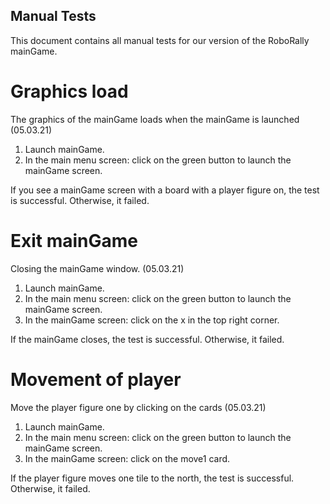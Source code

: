 ## Manual Tests
This document contains all manual tests for our version of the RoboRally mainGame.

# Graphics load
The graphics of the mainGame loads when the mainGame is launched (05.03.21)
1. Launch mainGame.
2. In the main menu screen: click on the green button to launch the mainGame screen.

If you see a mainGame screen with a board with a player figure on, the test is successful. Otherwise, it failed.

# Exit mainGame
Closing the mainGame window. (05.03.21)
1. Launch mainGame.
2. In the main menu screen: click on the green button to launch the mainGame screen.
3. In the mainGame screen: click on the x in the top right corner. 

If the mainGame closes, the test is successful. Otherwise, it failed.

# Movement of player
Move the player figure one by clicking on the cards (05.03.21)
1. Launch mainGame.
2. In the main menu screen: click on the green button to launch the mainGame screen.
3. In the mainGame screen: click on the move1 card.

If the player figure moves one tile to the north, the test is successful. Otherwise, it failed.
